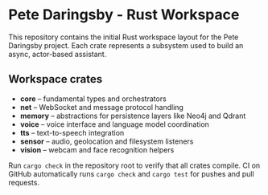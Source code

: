 # Pete Daringsby - Rust Workspace

This repository contains the initial Rust workspace layout for the Pete Daringsby project. Each crate represents a subsystem used to build an async, actor-based assistant.

## Workspace crates

- **core** – fundamental types and orchestrators
- **net** – WebSocket and message protocol handling
- **memory** – abstractions for persistence layers like Neo4j and Qdrant
- **voice** – voice interface and language model coordination
- **tts** – text-to-speech integration
- **sensor** – audio, geolocation and filesystem listeners
- **vision** – webcam and face recognition helpers

Run `cargo check` in the repository root to verify that all crates compile.
CI on GitHub automatically runs `cargo check` and `cargo test` for pushes and pull requests.

